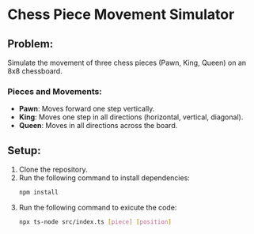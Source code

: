 # Chess Piece Movement Simulator

## Problem:

Simulate the movement of three chess pieces (Pawn, King, Queen) on an 8x8 chessboard.

### Pieces and Movements:

- **Pawn**: Moves forward one step vertically.
- **King**: Moves one step in all directions (horizontal, vertical, diagonal).
- **Queen**: Moves in all directions across the board.

## Setup:

1. Clone the repository.
2. Run the following command to install dependencies:
   ```bash
   npm install
   ```
3. Run the following command to exicute the code:
   ```bash
   npx ts-node src/index.ts [piece] [position]
   ```

